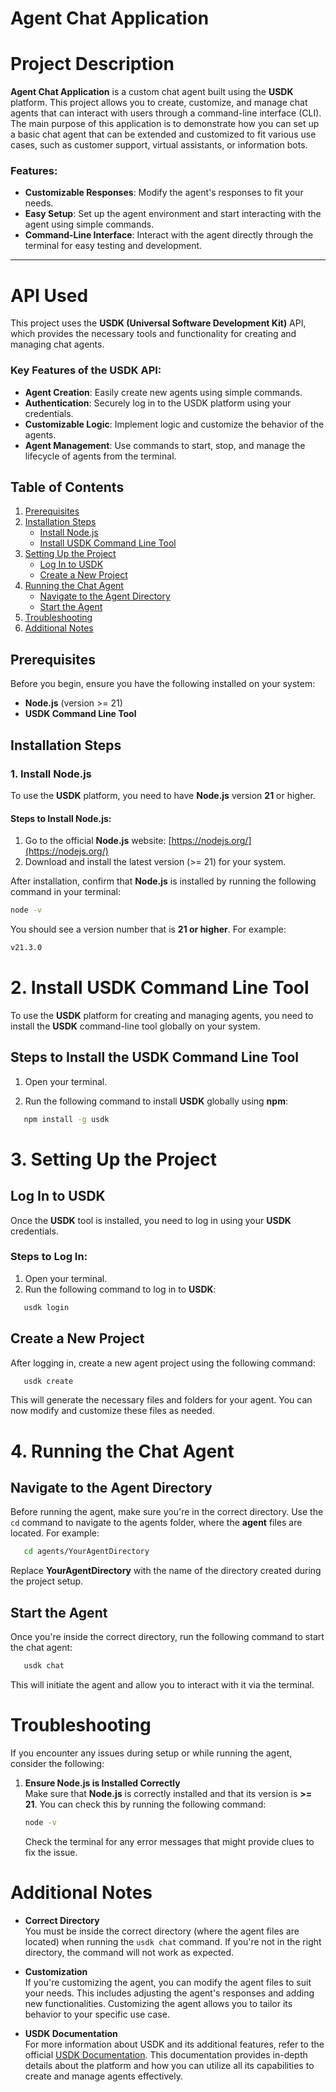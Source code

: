 # Agent Chat Application

# Project Description

**Agent Chat Application** is a custom chat agent built using the **USDK** platform. This project allows you to create, customize, and manage chat agents that can interact with users through a command-line interface (CLI). The main purpose of this application is to demonstrate how you can set up a basic chat agent that can be extended and customized to fit various use cases, such as customer support, virtual assistants, or information bots.

### Features:
- **Customizable Responses**: Modify the agent's responses to fit your needs.
- **Easy Setup**: Set up the agent environment and start interacting with the agent using simple commands.
- **Command-Line Interface**: Interact with the agent directly through the terminal for easy testing and development.

---

# API Used

This project uses the **USDK (Universal Software Development Kit)** API, which provides the necessary tools and functionality for creating and managing chat agents. 

### Key Features of the USDK API:
- **Agent Creation**: Easily create new agents using simple commands.
- **Authentication**: Securely log in to the USDK platform using your credentials.
- **Customizable Logic**: Implement logic and customize the behavior of the agents.
- **Agent Management**: Use commands to start, stop, and manage the lifecycle of agents from the terminal.


## Table of Contents

1. [Prerequisites](#prerequisites)
2. [Installation Steps](#installation-steps)
    - [Install Node.js](#1-install-nodejs)
    - [Install USDK Command Line Tool](#2-install-usdk-command-line-tool)
3. [Setting Up the Project](#setting-up-the-project)
    - [Log In to USDK](#3-log-in-to-usdk)
    - [Create a New Project](#4-create-a-new-project)
4. [Running the Chat Agent](#running-the-chat-agent)
    - [Navigate to the Agent Directory](#5-navigate-to-the-agent-directory)
    - [Start the Agent](#6-start-the-agent)
5. [Troubleshooting](#troubleshooting)
6. [Additional Notes](#additional-notes)

## Prerequisites

Before you begin, ensure you have the following installed on your system:

- **Node.js** (version >= 21)
- **USDK Command Line Tool**

## Installation Steps

### 1. Install Node.js

To use the **USDK** platform, you need to have **Node.js** version **21** or higher.

#### Steps to Install Node.js:
1. Go to the official **Node.js** website: [https://nodejs.org/](https://nodejs.org/)
2. Download and install the latest version (>= 21) for your system.

After installation, confirm that **Node.js** is installed by running the following command in your terminal:

```bash
node -v
```
You should see a version number that is **21 or higher**. For example:

```bash
v21.3.0
```

# 2. Install USDK Command Line Tool

To use the **USDK** platform for creating and managing agents, you need to install the **USDK** command-line tool globally on your system.

## Steps to Install the USDK Command Line Tool

1. Open your terminal.

2. Run the following command to install **USDK** globally using **npm**:

```bash
   npm install -g usdk
```
  


# 3. Setting Up the Project

##  Log In to USDK

Once the **USDK** tool is installed, you need to log in using your **USDK** credentials.

### Steps to Log In:
1. Open your terminal.
2. Run the following command to log in to **USDK**:

```bash
   usdk login
```

## Create a New Project

After logging in, create a new agent project using the following command:

```bash
   usdk create
```
This will generate the necessary files and folders for your agent. You can now modify and customize these files as needed.



# 4. Running the Chat Agent

## Navigate to the Agent Directory

Before running the agent, make sure you're in the correct directory. Use the `cd` command to navigate to the agents folder, where the **agent** files are located. For example:

```bash
   cd agents/YourAgentDirectory
```

Replace **YourAgentDirectory** with the name of the directory created during the project setup.

## Start the Agent

Once you're inside the correct directory, run the following command to start the chat agent:

```bash
   usdk chat
```
This will initiate the agent and allow you to interact with it via the terminal.



# Troubleshooting

If you encounter any issues during setup or while running the agent, consider the following:

1. **Ensure Node.js is Installed Correctly**  
   Make sure that **Node.js** is correctly installed and that its version is **>= 21**. You can check this by running the following command:

   ```bash
   node -v
   ```
   Check the terminal for any error messages that might provide clues to fix the issue.


   
# Additional Notes

- **Correct Directory**  
  You must be inside the correct directory (where the agent files are located) when running the `usdk chat` command. If you're not in the right directory, the command will not work as expected.

- **Customization**  
  If you're customizing the agent, you can modify the agent files to suit your needs. This includes adjusting the agent's responses and adding new functionalities. Customizing the agent allows you to tailor its behavior to your specific use case.

- **USDK Documentation**  
  For more information about USDK and its additional features, refer to the official [USDK Documentation](https://docs.upstreet.ai/install). This documentation provides in-depth details about the platform and how you can utilize all its capabilities to create and manage agents effectively.


